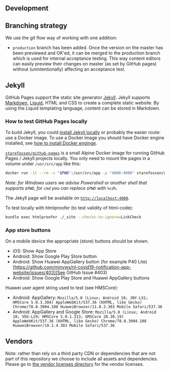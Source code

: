 Development
---------------------

## Branching strategy

We use the git flow way of working with one addition:

- `production` branch has been added. Once the version on the master has been previewed and OK'ed, it can be merged to the production branch which is used for internal acceptance testing. This way content editors can easily preview their changes on master (as set by GitHub pages) without (unintentionally) affecting an acceptance test.

## Jekyll

GitHub Pages support the static site generator [Jekyll](https://jekyllrb.com/).
Jekyll supports [Markdown](https://daringfireball.net/projects/markdown/), [Liquid](https://github.com/Shopify/liquid/wiki), HTML and CSS to create a complete static website.
By using the Liquid templating language, content can be stored in Markdown.

### How to test GitHub Pages locally

To build Jekyll, you could [install Jekyll locally](https://jekyllrb.com/docs/installation/) or probably the easier route: use a Docker image.
To use a Docker image you should have Docker engine installed, see [how to install Docker enginge](https://docs.docker.com/engine/install/).

[`starefossen/github-pages`](https://hub.docker.com/r/starefossen/github-pages) is a small Alpine Docker image for running GitHub Pages / Jekyll projects locally.
You only need to mount the pages in a volume under `/usr/src/app` like this:
```bash
docker run -it --rm -v "$PWD":/usr/src/app -p "4000:4000" starefossen/github-pages
```
*Note: for Windows users we advise Powershell or another shell that supports `$PWD`, for `cmd` you can replace `$PWD` with `%cd%`.*

The Jekyll page will be available on [`http://localhost:4000`](http://localhost:4000/).

To test locally with htmlproofer (to test validity of html-code):
```bash
bundle exec htmlproofer ./_site --checks-to-ignore=LinkCheck
```

### App store buttons

On a mobile device the appropriate (store) buttons should be shown.

- iOS: Show App Store
- Android: Show Google Play Store button
- Android: Show Huawei AppGallery button (for example P40 Lite) [https://github.com/minvws/nl-covid19-notification-app-website/issues/403](See GitHub Issue #403)
- Android: Show Google Play Store and Huawei AppGallery buttons

Huawei user agent string used to test (see HMSCore): 
- Android: AppGallery: `Mozilla/5.0 (Linux; Android 10; JNY-LX1; HMSCore 5.0.3.304) AppleWebKit/537.36 (KHTML, like Gecko) Chrome/78.0.3904.108 HuaweiBrowser/11.0.2.303 Mobile Safari/537.36`
- Android: AppGallery and Google Store: `Mozilla/5.0 (Linux; Android 10; VOG-L29; HMSCore 5.0.1.313; GMSCore 20.30.19) AppleWebKit/537.36 (KHTML, like Gecko) Chrome/78.0.3904.108 HuaweiBrowser/10.1.4.303 Mobile Safari/537.36`

## Vendors

Note: rather than rely on a third party CDN or dependencies that are not part of this repository we choose to include all assets and dependencies. Please go to [the vendor licenses directory](./vendor-licenses) for the vendor licenses.
